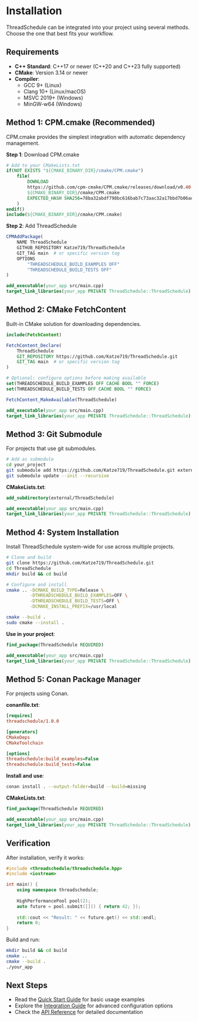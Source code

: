 # Installation

ThreadSchedule can be integrated into your project using several methods. Choose the one that best fits your workflow.

## Requirements

- **C++ Standard**: C++17 or newer (C++20 and C++23 fully supported)
- **CMake**: Version 3.14 or newer
- **Compiler**: 
  - GCC 9+ (Linux)
  - Clang 10+ (Linux/macOS)
  - MSVC 2019+ (Windows)
  - MinGW-w64 (Windows)

## Method 1: CPM.cmake (Recommended)

CPM.cmake provides the simplest integration with automatic dependency management.

**Step 1**: Download CPM.cmake

```cmake
# Add to your CMakeLists.txt
if(NOT EXISTS "${CMAKE_BINARY_DIR}/cmake/CPM.cmake")
    file(
        DOWNLOAD
        https://github.com/cpm-cmake/CPM.cmake/releases/download/v0.40.8/CPM.cmake
        ${CMAKE_BINARY_DIR}/cmake/CPM.cmake
        EXPECTED_HASH SHA256=78ba32abdf798bc616bab7c73aac32a17bbd7b06ad9e26a6add69de8f3ae4791
    )
endif()
include(${CMAKE_BINARY_DIR}/cmake/CPM.cmake)
```

**Step 2**: Add ThreadSchedule

```cmake
CPMAddPackage(
    NAME ThreadSchedule
    GITHUB_REPOSITORY Katze719/ThreadSchedule
    GIT_TAG main  # or specific version tag
    OPTIONS
        "THREADSCHEDULE_BUILD_EXAMPLES OFF"
        "THREADSCHEDULE_BUILD_TESTS OFF"
)

add_executable(your_app src/main.cpp)
target_link_libraries(your_app PRIVATE ThreadSchedule::ThreadSchedule)
```

## Method 2: CMake FetchContent

Built-in CMake solution for downloading dependencies.

```cmake
include(FetchContent)

FetchContent_Declare(
    ThreadSchedule
    GIT_REPOSITORY https://github.com/Katze719/ThreadSchedule.git
    GIT_TAG main  # or specific version tag
)

# Optional: configure options before making available
set(THREADSCHEDULE_BUILD_EXAMPLES OFF CACHE BOOL "" FORCE)
set(THREADSCHEDULE_BUILD_TESTS OFF CACHE BOOL "" FORCE)

FetchContent_MakeAvailable(ThreadSchedule)

add_executable(your_app src/main.cpp)
target_link_libraries(your_app PRIVATE ThreadSchedule::ThreadSchedule)
```

## Method 3: Git Submodule

For projects that use git submodules.

```bash
# Add as submodule
cd your_project
git submodule add https://github.com/Katze719/ThreadSchedule.git external/ThreadSchedule
git submodule update --init --recursive
```

**CMakeLists.txt**:
```cmake
add_subdirectory(external/ThreadSchedule)

add_executable(your_app src/main.cpp)
target_link_libraries(your_app PRIVATE ThreadSchedule::ThreadSchedule)
```

## Method 4: System Installation

Install ThreadSchedule system-wide for use across multiple projects.

```bash
# Clone and build
git clone https://github.com/Katze719/ThreadSchedule.git
cd ThreadSchedule
mkdir build && cd build

# Configure and install
cmake .. -DCMAKE_BUILD_TYPE=Release \
         -DTHREADSCHEDULE_BUILD_EXAMPLES=OFF \
         -DTHREADSCHEDULE_BUILD_TESTS=OFF \
         -DCMAKE_INSTALL_PREFIX=/usr/local

cmake --build .
sudo cmake --install .
```

**Use in your project**:
```cmake
find_package(ThreadSchedule REQUIRED)

add_executable(your_app src/main.cpp)
target_link_libraries(your_app PRIVATE ThreadSchedule::ThreadSchedule)
```

## Method 5: Conan Package Manager

For projects using Conan.

**conanfile.txt**:
```ini
[requires]
threadschedule/1.0.0

[generators]
CMakeDeps
CMakeToolchain

[options]
threadschedule:build_examples=False
threadschedule:build_tests=False
```

**Install and use**:
```bash
conan install . --output-folder=build --build=missing
```

**CMakeLists.txt**:
```cmake
find_package(ThreadSchedule REQUIRED)

add_executable(your_app src/main.cpp)
target_link_libraries(your_app PRIVATE ThreadSchedule::ThreadSchedule)
```

## Verification

After installation, verify it works:

```cpp
#include <threadschedule/threadschedule.hpp>
#include <iostream>

int main() {
    using namespace threadschedule;
    
    HighPerformancePool pool(2);
    auto future = pool.submit([]() { return 42; });
    
    std::cout << "Result: " << future.get() << std::endl;
    return 0;
}
```

Build and run:
```bash
mkdir build && cd build
cmake ..
cmake --build .
./your_app
```

## Next Steps

- Read the [Quick Start Guide](quick-start.md) for basic usage examples
- Explore the [Integration Guide](../INTEGRATION.md) for advanced configuration options
- Check the [API Reference](../api/ThreadSchedule/index.md) for detailed documentation

